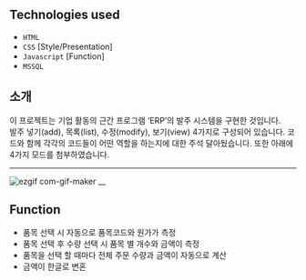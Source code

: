## Technologies used

 * `HTML`
 * `CSS` [Style/Presentation]
 * `Javascript` [Function]
 * `MSSQL`

## 소개
이 프로젝트는 기업 활동의 근간 프로그램 ‘ERP’의 발주 시스템을 구현한 것입니다. <br>
발주 넣기(add), 목록(list), 수정(modify), 보기(view) 4가지로 구성되어 있습니다. 코드와 함께 각각의 코드들이 어떤 역할을 하는지에 대한 주석 달아뒀습니다. 
또한 아래에 4가지 모드를 첨부하였습니다.

___
![ezgif com-gif-maker](https://user-images.githubusercontent.com/75987810/108172122-c3653400-713f-11eb-91ce-3dfd858f64f3.gif)
__
## Function
* 품목 선택 시 자동으로 품목코드와 원가가 측정 
* 품목 선택 후 수량 선택 시 품목 별 개수와 금액이 측정
* 품목을 선택 할 때마다 전체 주문 수량과 금액이 자동으로 계산
* 금액이 한글로 변혼
